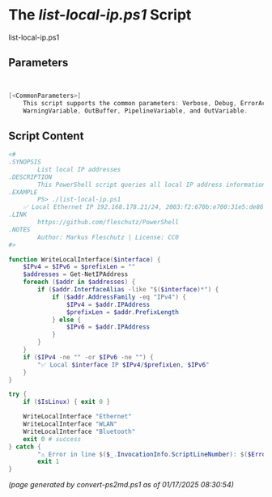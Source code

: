 The *list-local-ip.ps1* Script
===========================

list-local-ip.ps1 


Parameters
----------
```powershell


[<CommonParameters>]
    This script supports the common parameters: Verbose, Debug, ErrorAction, ErrorVariable, WarningAction, 
    WarningVariable, OutBuffer, PipelineVariable, and OutVariable.
```

Script Content
--------------
```powershell
<#
.SYNOPSIS
        List local IP addresses
.DESCRIPTION
        This PowerShell script queries all local IP address information and prints it.
.EXAMPLE
        PS> ./list-local-ip.ps1
	✅ Local Ethernet IP 192.168.178.21/24, 2003:f2:670b:e700:31e5:de86:b7cd:4e45
.LINK
        https://github.com/fleschutz/PowerShell
.NOTES
        Author: Markus Fleschutz | License: CC0
#>

function WriteLocalInterface($interface) {
	$IPv4 = $IPv6 = $prefixLen = ""
	$addresses = Get-NetIPAddress
	foreach ($addr in $addresses) {
		if ($addr.InterfaceAlias -like "$($interface)*") {
			if ($addr.AddressFamily -eq "IPv4") {
				$IPv4 = $addr.IPAddress
				$prefixLen = $addr.PrefixLength
			} else {
				$IPv6 = $addr.IPAddress
			}
		}
	}
	if ($IPv4 -ne "" -or $IPv6 -ne "") {
		"✅ Local $interface IP $IPv4/$prefixLen, $IPv6"
	}
}		

try {
	if ($IsLinux) { exit 0 }

	WriteLocalInterface "Ethernet"
	WriteLocalInterface "WLAN"
	WriteLocalInterface "Bluetooth"
	exit 0 # success
} catch {
        "⚠️ Error in line $($_.InvocationInfo.ScriptLineNumber): $($Error[0])"
        exit 1
}
```

*(page generated by convert-ps2md.ps1 as of 01/17/2025 08:30:54)*
